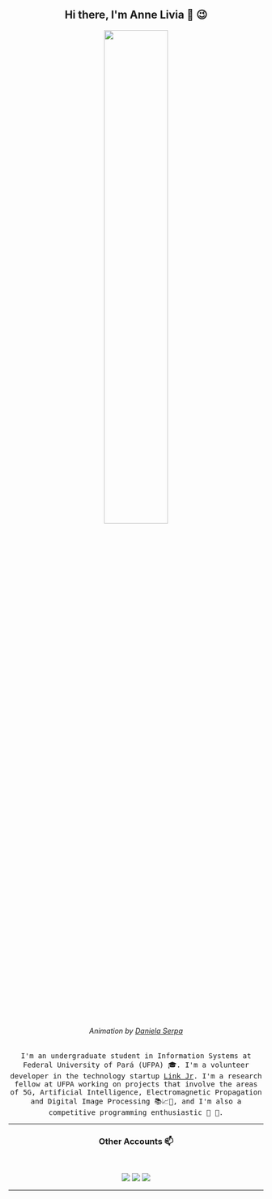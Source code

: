 <h2 align="center"> Hi there, I'm Anne Livia 👋 😉 <br/> </h2> 

<p align="center"><img width=50% src="https://miro.medium.com/max/1600/0*K2WLMTExLyida7OR.gif"></p>
<h6 align="center">Animation by <a href="https://dribbble.com/daniserpa" target="_blank">Daniela Serpa</a></h6>

<p align="center"> <samp>I'm an undergraduate student in Information Systems at Federal University of Pará (UFPA) 🎓. I'm a volunteer developer in the technology startup <a href="http://linkjrcastanhal.ufpa.br" target="_blank">Link Jr</a>. I'm a research fellow at UFPA working on projects that involve the areas of 5G, Artificial Intelligence, Electromagnetic Propagation and Digital Image Processing 📚📈🔬, and I'm also a competitive programming enthusiastic 🤩 🎈. </samp> </p>

---------------------------------------------------------------------------------------------------------------------------------------------------------------------------------

<h3 align="center"> Other Accounts 📫 </h3>
<br />
<p align="center">
<a href="https://www.linkedin.com/in/annelivia/"><img src="https://img.shields.io/badge/linkedin-%230077B5.svg?&style=for-the-badge&logo=linkedin&logoColor=white"/></a>
<a href="https://instagram.com/anneliviia"><img src="https://img.shields.io/badge/instagram-%23E4405F.svg?&style=for-the-badge&logo=instagram&logoColor=white"/></a>
<a href="https://www.facebook.com/annelivia"><img src="https://img.shields.io/badge/facebook-%231877F2.svg?&style=for-the-badge&logo=facebook&logoColor=white"/></a>
</p>

---------------------------------------------------------------------------------------------------------------------------------------------------------------------------------
